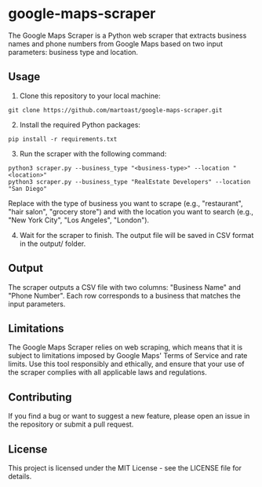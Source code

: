 # google-maps-scraper
The Google Maps Scraper is a Python web scraper that extracts business names and phone numbers from Google Maps based on two input parameters: business type and location.


## Usage
  1. Clone this repository to your local machine:
  ```
  git clone https://github.com/martoast/google-maps-scraper.git
  ```
  2. Install the required Python packages:
  ```
  pip install -r requirements.txt
  ```
  3. Run the scraper with the following command:
  ```
  python3 scraper.py --business_type "<business-type>" --location "<location>"
  python3 scraper.py --business_type "RealEstate Developers" --location "San Diego"
  ```
  Replace <business-type> with the type of business you want to scrape (e.g., "restaurant", "hair salon", "grocery store") and <location> with the location you want to search (e.g., "New York City", "Los Angeles", "London").
  
  4. Wait for the scraper to finish. The output file will be saved in CSV format in the output/ folder.
  

## Output
The scraper outputs a CSV file with two columns: "Business Name" and "Phone Number". Each row corresponds to a business that matches the input parameters.
  
## Limitations
The Google Maps Scraper relies on web scraping, which means that it is subject to limitations imposed by Google Maps' Terms of Service and rate limits. Use this tool responsibly and ethically, and ensure that your use of the scraper complies with all applicable laws and regulations.

## Contributing
If you find a bug or want to suggest a new feature, please open an issue in the repository or submit a pull request.

## License
This project is licensed under the MIT License - see the LICENSE file for details.
